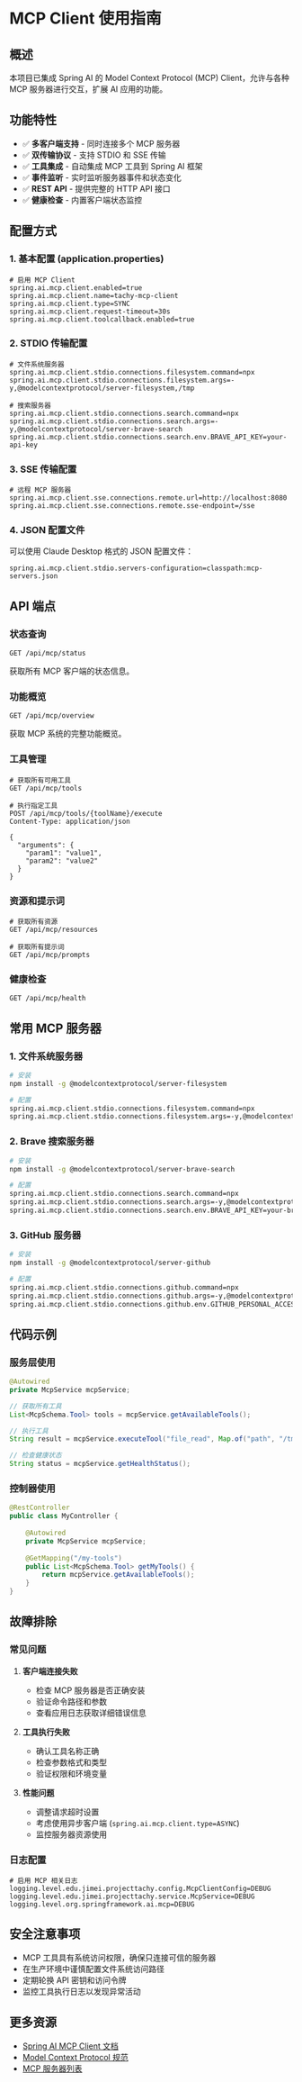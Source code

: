 # MCP Client 使用指南

## 概述

本项目已集成 Spring AI 的 Model Context Protocol (MCP) Client，允许与各种 MCP 服务器进行交互，扩展 AI 应用的功能。

## 功能特性

- ✅ **多客户端支持** - 同时连接多个 MCP 服务器
- ✅ **双传输协议** - 支持 STDIO 和 SSE 传输
- ✅ **工具集成** - 自动集成 MCP 工具到 Spring AI 框架
- ✅ **事件监听** - 实时监听服务器事件和状态变化
- ✅ **REST API** - 提供完整的 HTTP API 接口
- ✅ **健康检查** - 内置客户端状态监控

## 配置方式

### 1. 基本配置 (application.properties)

```properties
# 启用 MCP Client
spring.ai.mcp.client.enabled=true
spring.ai.mcp.client.name=tachy-mcp-client
spring.ai.mcp.client.type=SYNC
spring.ai.mcp.client.request-timeout=30s
spring.ai.mcp.client.toolcallback.enabled=true
```

### 2. STDIO 传输配置

```properties
# 文件系统服务器
spring.ai.mcp.client.stdio.connections.filesystem.command=npx
spring.ai.mcp.client.stdio.connections.filesystem.args=-y,@modelcontextprotocol/server-filesystem,/tmp

# 搜索服务器
spring.ai.mcp.client.stdio.connections.search.command=npx
spring.ai.mcp.client.stdio.connections.search.args=-y,@modelcontextprotocol/server-brave-search
spring.ai.mcp.client.stdio.connections.search.env.BRAVE_API_KEY=your-api-key
```

### 3. SSE 传输配置

```properties
# 远程 MCP 服务器
spring.ai.mcp.client.sse.connections.remote.url=http://localhost:8080
spring.ai.mcp.client.sse.connections.remote.sse-endpoint=/sse
```

### 4. JSON 配置文件

可以使用 Claude Desktop 格式的 JSON 配置文件：

```properties
spring.ai.mcp.client.stdio.servers-configuration=classpath:mcp-servers.json
```

## API 端点

### 状态查询

```http
GET /api/mcp/status
```

获取所有 MCP 客户端的状态信息。

### 功能概览

```http
GET /api/mcp/overview
```

获取 MCP 系统的完整功能概览。

### 工具管理

```http
# 获取所有可用工具
GET /api/mcp/tools

# 执行指定工具
POST /api/mcp/tools/{toolName}/execute
Content-Type: application/json

{
  "arguments": {
    "param1": "value1",
    "param2": "value2"
  }
}
```

### 资源和提示词

```http
# 获取所有资源
GET /api/mcp/resources

# 获取所有提示词
GET /api/mcp/prompts
```

### 健康检查

```http
GET /api/mcp/health
```

## 常用 MCP 服务器

### 1. 文件系统服务器

```bash
# 安装
npm install -g @modelcontextprotocol/server-filesystem

# 配置
spring.ai.mcp.client.stdio.connections.filesystem.command=npx
spring.ai.mcp.client.stdio.connections.filesystem.args=-y,@modelcontextprotocol/server-filesystem,/path/to/directory
```

### 2. Brave 搜索服务器

```bash
# 安装
npm install -g @modelcontextprotocol/server-brave-search

# 配置
spring.ai.mcp.client.stdio.connections.search.command=npx
spring.ai.mcp.client.stdio.connections.search.args=-y,@modelcontextprotocol/server-brave-search
spring.ai.mcp.client.stdio.connections.search.env.BRAVE_API_KEY=your-brave-api-key
```

### 3. GitHub 服务器

```bash
# 安装
npm install -g @modelcontextprotocol/server-github

# 配置
spring.ai.mcp.client.stdio.connections.github.command=npx
spring.ai.mcp.client.stdio.connections.github.args=-y,@modelcontextprotocol/server-github
spring.ai.mcp.client.stdio.connections.github.env.GITHUB_PERSONAL_ACCESS_TOKEN=your-token
```

## 代码示例

### 服务层使用

```java
@Autowired
private McpService mcpService;

// 获取所有工具
List<McpSchema.Tool> tools = mcpService.getAvailableTools();

// 执行工具
String result = mcpService.executeTool("file_read", Map.of("path", "/tmp/test.txt"));

// 检查健康状态
String status = mcpService.getHealthStatus();
```

### 控制器使用

```java
@RestController
public class MyController {
    
    @Autowired
    private McpService mcpService;
    
    @GetMapping("/my-tools")
    public List<McpSchema.Tool> getMyTools() {
        return mcpService.getAvailableTools();
    }
}
```

## 故障排除

### 常见问题

1. **客户端连接失败**
   - 检查 MCP 服务器是否正确安装
   - 验证命令路径和参数
   - 查看应用日志获取详细错误信息

2. **工具执行失败**
   - 确认工具名称正确
   - 检查参数格式和类型
   - 验证权限和环境变量

3. **性能问题**
   - 调整请求超时设置
   - 考虑使用异步客户端 (`spring.ai.mcp.client.type=ASYNC`)
   - 监控服务器资源使用

### 日志配置

```properties
# 启用 MCP 相关日志
logging.level.edu.jimei.projecttachy.config.McpClientConfig=DEBUG
logging.level.edu.jimei.projecttachy.service.McpService=DEBUG
logging.level.org.springframework.ai.mcp=DEBUG
```

## 安全注意事项

- MCP 工具具有系统访问权限，确保只连接可信的服务器
- 在生产环境中谨慎配置文件系统访问路径
- 定期轮换 API 密钥和访问令牌
- 监控工具执行日志以发现异常活动

## 更多资源

- [Spring AI MCP Client 文档](https://docs.spring.io/spring-ai/reference/api/mcp/mcp-client-boot-starter-docs.html)
- [Model Context Protocol 规范](https://modelcontextprotocol.io/)
- [MCP 服务器列表](https://github.com/modelcontextprotocol/servers) 